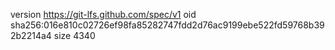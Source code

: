 version https://git-lfs.github.com/spec/v1
oid sha256:016e810c02726ef98fa85282747fdd2d76ac9199ebe522fd59768b392b2214a4
size 4340
